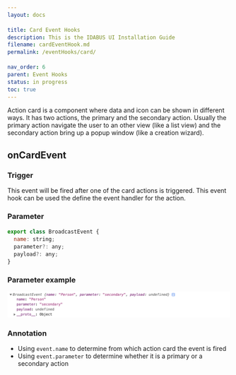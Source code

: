 ```yaml
---
layout: docs

title: Card Event Hooks
description: This is the IDABUS UI Installation Guide
filename: cardEventHook.md
permalink: /eventHooks/card/

nav_order: 6
parent: Event Hooks
status: in progress
toc: true
---
```

Action card is a component where data and icon can be shown in different ways. It has two actions, the primary and the secondary action. Usually the primary action navigate the user to an other view (like a list view) and the secondary action bring up a popup window (like a creation wizard).


## onCardEvent

### Trigger
This event will be fired after one of the card actions is triggered.
This event hook can be used the define the event handler for the action.

### Parameter
```js
export class BroadcastEvent {
  name: string;
  parameter?: any;
  payload?: any;
}
```

### Parameter example
![onactioncardevent.png](/img/onactioncardevent-05631d24-f955-430a-9c62-1aefd0d1d984.png)

### Annotation
- Using `event.name` to determine from which action card the event is fired
- Using `event.parameter` to determine whether it is a primary or a secondary action
